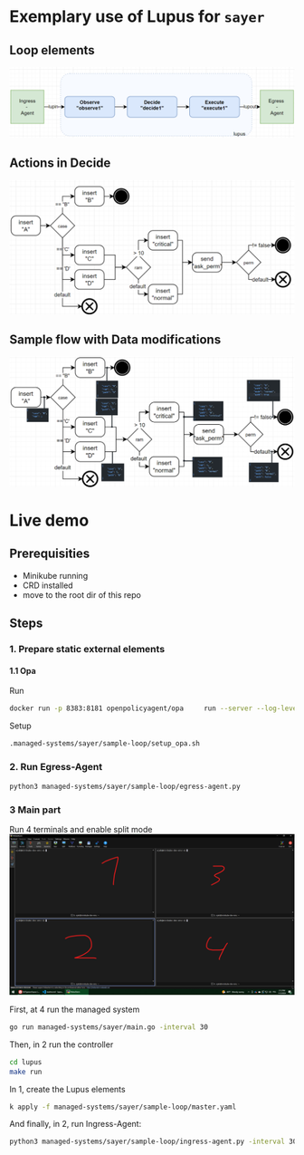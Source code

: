 # Exemplary use of Lupus for `sayer`

## Loop elements
![](../_img/4.png)

## Actions in Decide
![](../_img/3.png)

## Sample flow with Data modifications
![](../_img/5.png)

# Live demo

## Prerequisities
- Minikube running
- CRD installed
- move to the root dir of this repo
## Steps
### 1. Prepare static external elements
#### 1.1 Opa
Run
```sh
docker run -p 8383:8181 openpolicyagent/opa     run --server --log-level debug
```
Setup
```sh
.managed-systems/sayer/sample-loop/setup_opa.sh
```
### 2. Run Egress-Agent
```sh
python3 managed-systems/sayer/sample-loop/egress-agent.py 
```
### 3 Main part
Run 4 terminals and enable split mode
![](../_img/6.png)

First, at 4 run the managed system
```sh
go run managed-systems/sayer/main.go -interval 30
```
Then, in 2 run the controller
```sh
cd lupus
make run
```
In 1, create the Lupus elements
```sh
k apply -f managed-systems/sayer/sample-loop/master.yaml
```
And finally, in 2, run Ingress-Agent:
```sh
python3 managed-systems/sayer/sample-loop/ingress-agent.py -interval 30
```